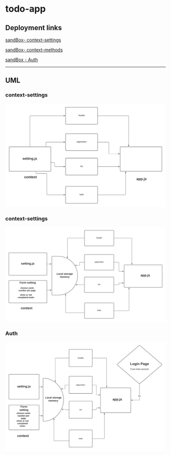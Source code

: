 # todo-app

## Deployment links


[sandBox- context-settings](https://e4uyk.csb.app/)

[sandBox- context-methods](https://rf1wm.csb.app/)

[sandBox - Auth ](https://uymyp.csb.app/)
<hr>

## UML

### context-settings

![](lab-31.jpeg)


### context-settings

![](lab-32.jpeg)



### Auth

![](lab-33.jpeg)